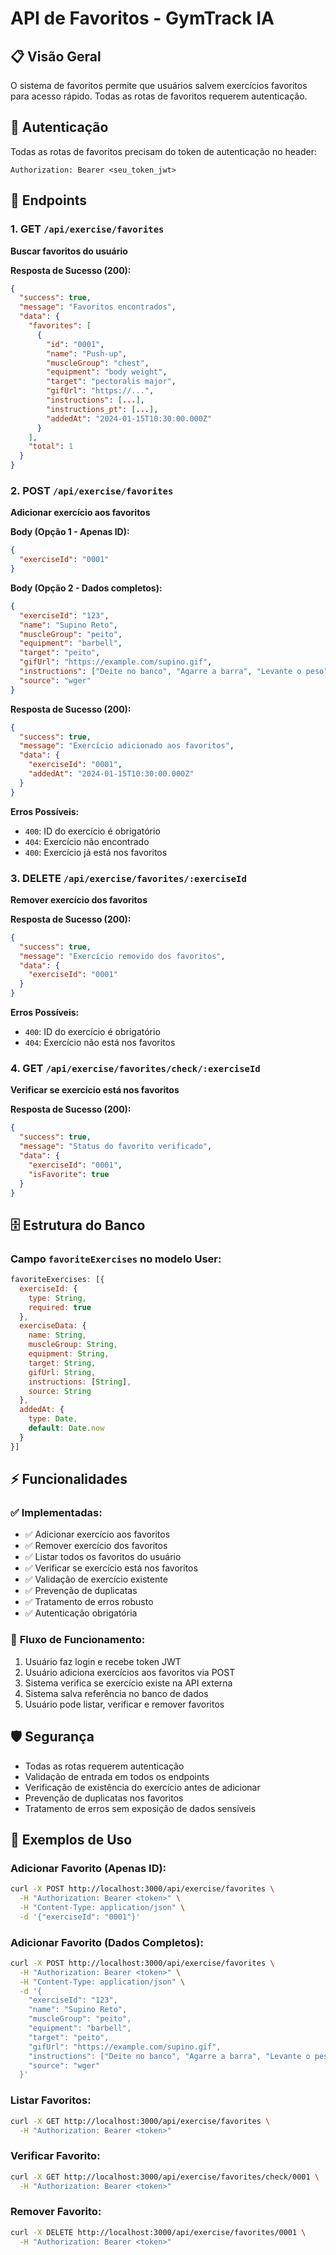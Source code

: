 # API de Favoritos - GymTrack IA

## 📋 Visão Geral

O sistema de favoritos permite que usuários salvem exercícios favoritos para acesso rápido. Todas as rotas de favoritos requerem autenticação.

## 🔐 Autenticação

Todas as rotas de favoritos precisam do token de autenticação no header:
```
Authorization: Bearer <seu_token_jwt>
```

## 📡 Endpoints

### 1. **GET** `/api/exercise/favorites`
**Buscar favoritos do usuário**

**Resposta de Sucesso (200):**
```json
{
  "success": true,
  "message": "Favoritos encontrados",
  "data": {
    "favorites": [
      {
        "id": "0001",
        "name": "Push-up",
        "muscleGroup": "chest",
        "equipment": "body weight",
        "target": "pectoralis major",
        "gifUrl": "https://...",
        "instructions": [...],
        "instructions_pt": [...],
        "addedAt": "2024-01-15T10:30:00.000Z"
      }
    ],
    "total": 1
  }
}
```

### 2. **POST** `/api/exercise/favorites`
**Adicionar exercício aos favoritos**

**Body (Opção 1 - Apenas ID):**
```json
{
  "exerciseId": "0001"
}
```

**Body (Opção 2 - Dados completos):**
```json
{
  "exerciseId": "123",
  "name": "Supino Reto",
  "muscleGroup": "peito",
  "equipment": "barbell",
  "target": "peito",
  "gifUrl": "https://example.com/supino.gif",
  "instructions": ["Deite no banco", "Agarre a barra", "Levante o peso"],
  "source": "wger"
}
```

**Resposta de Sucesso (200):**
```json
{
  "success": true,
  "message": "Exercício adicionado aos favoritos",
  "data": {
    "exerciseId": "0001",
    "addedAt": "2024-01-15T10:30:00.000Z"
  }
}
```

**Erros Possíveis:**
- `400`: ID do exercício é obrigatório
- `404`: Exercício não encontrado
- `400`: Exercício já está nos favoritos

### 3. **DELETE** `/api/exercise/favorites/:exerciseId`
**Remover exercício dos favoritos**

**Resposta de Sucesso (200):**
```json
{
  "success": true,
  "message": "Exercício removido dos favoritos",
  "data": {
    "exerciseId": "0001"
  }
}
```

**Erros Possíveis:**
- `400`: ID do exercício é obrigatório
- `404`: Exercício não está nos favoritos

### 4. **GET** `/api/exercise/favorites/check/:exerciseId`
**Verificar se exercício está nos favoritos**

**Resposta de Sucesso (200):**
```json
{
  "success": true,
  "message": "Status do favorito verificado",
  "data": {
    "exerciseId": "0001",
    "isFavorite": true
  }
}
```

## 🗄️ Estrutura do Banco

### Campo `favoriteExercises` no modelo User:
```javascript
favoriteExercises: [{
  exerciseId: {
    type: String,
    required: true
  },
  exerciseData: {
    name: String,
    muscleGroup: String,
    equipment: String,
    target: String,
    gifUrl: String,
    instructions: [String],
    source: String
  },
  addedAt: {
    type: Date,
    default: Date.now
  }
}]
```

## ⚡ Funcionalidades

### ✅ **Implementadas:**
- ✅ Adicionar exercício aos favoritos
- ✅ Remover exercício dos favoritos
- ✅ Listar todos os favoritos do usuário
- ✅ Verificar se exercício está nos favoritos
- ✅ Validação de exercício existente
- ✅ Prevenção de duplicatas
- ✅ Tratamento de erros robusto
- ✅ Autenticação obrigatória

### 🔄 **Fluxo de Funcionamento:**
1. Usuário faz login e recebe token JWT
2. Usuário adiciona exercícios aos favoritos via POST
3. Sistema verifica se exercício existe na API externa
4. Sistema salva referência no banco de dados
5. Usuário pode listar, verificar e remover favoritos

## 🛡️ Segurança

- Todas as rotas requerem autenticação
- Validação de entrada em todos os endpoints
- Verificação de existência do exercício antes de adicionar
- Prevenção de duplicatas nos favoritos
- Tratamento de erros sem exposição de dados sensíveis

## 📝 Exemplos de Uso

### Adicionar Favorito (Apenas ID):
```bash
curl -X POST http://localhost:3000/api/exercise/favorites \
  -H "Authorization: Bearer <token>" \
  -H "Content-Type: application/json" \
  -d '{"exerciseId": "0001"}'
```

### Adicionar Favorito (Dados Completos):
```bash
curl -X POST http://localhost:3000/api/exercise/favorites \
  -H "Authorization: Bearer <token>" \
  -H "Content-Type: application/json" \
  -d '{
    "exerciseId": "123",
    "name": "Supino Reto",
    "muscleGroup": "peito",
    "equipment": "barbell",
    "target": "peito",
    "gifUrl": "https://example.com/supino.gif",
    "instructions": ["Deite no banco", "Agarre a barra", "Levante o peso"],
    "source": "wger"
  }'
```

### Listar Favoritos:
```bash
curl -X GET http://localhost:3000/api/exercise/favorites \
  -H "Authorization: Bearer <token>"
```

### Verificar Favorito:
```bash
curl -X GET http://localhost:3000/api/exercise/favorites/check/0001 \
  -H "Authorization: Bearer <token>"
```

### Remover Favorito:
```bash
curl -X DELETE http://localhost:3000/api/exercise/favorites/0001 \
  -H "Authorization: Bearer <token>"
``` 